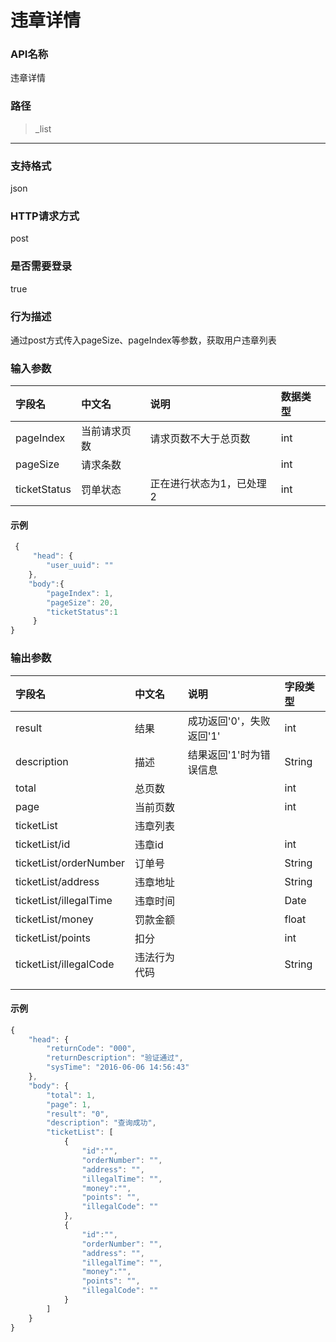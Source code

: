 # 违章详情

### **API名称**

违章详情

### **路径**

> \_list

---

### **支持格式**

json

### **HTTP请求方式**

post

### **是否需要登录**

true

### **行为描述**

通过post方式传入pageSize、pageIndex等参数，获取用户违章列表

### **输入参数**

| 字段名 | 中文名 | 说明 | 数据类型 |
| :--- | :--- | :--- | :--- |
| pageIndex | 当前请求页数 | 请求页数不大于总页数 | int |
| pageSize | 请求条数 |  | int |
| ticketStatus | 罚单状态 | 正在进行状态为1，已处理2 | int |

#### **示例**

```javascript
 {
     "head": {
        "user_uuid": ""
    },
    "body":{
        "pageIndex": 1,
        "pageSize": 20,
        "ticketStatus":1
     }
}
```

### **输出参数**

| 字段名 | 中文名 | 说明 | 字段类型 |
| :--- | :--- | :--- | :--- |
| result | 结果 | 成功返回'0'，失败返回'1' | int |
| description | 描述 | 结果返回'1'时为错误信息 | String |
| total | 总页数 |  | int |
| page | 当前页数 |  | int |
| ticketList | 违章列表 |  |  |
| ticketList/id | 违章id |  | int |
| ticketList/orderNumber | 订单号 |  | String |
| ticketList/address | 违章地址 |  | String |
| ticketList/illegalTime | 违章时间 |  | Date |
| ticketList/money | 罚款金额 |  | float |
| ticketList/points | 扣分 |  | int |
| ticketList/illegalCode | 违法行为代码 |  | String |
|  |  |  |  |
|  |  |  |  |

#### **示例**

```javascript
{
    "head": {
        "returnCode": "000",
        "returnDescription": "验证通过",
        "sysTime": "2016-06-06 14:56:43"
    },
    "body": {
        "total": 1,
        "page": 1,
        "result": "0",
        "description": "查询成功",
        "ticketList": [
            {
                "id":"",
                "orderNumber": "",
                "address": "",
                "illegalTime": "",
                "money":"",
                "points": "",
                "illegalCode": ""
            },
            {
                "id":"",
                "orderNumber": "",
                "address": "",
                "illegalTime": "",
                "money":"",
                "points": "",
                "illegalCode": ""
            }
        ]
    }
}
```



